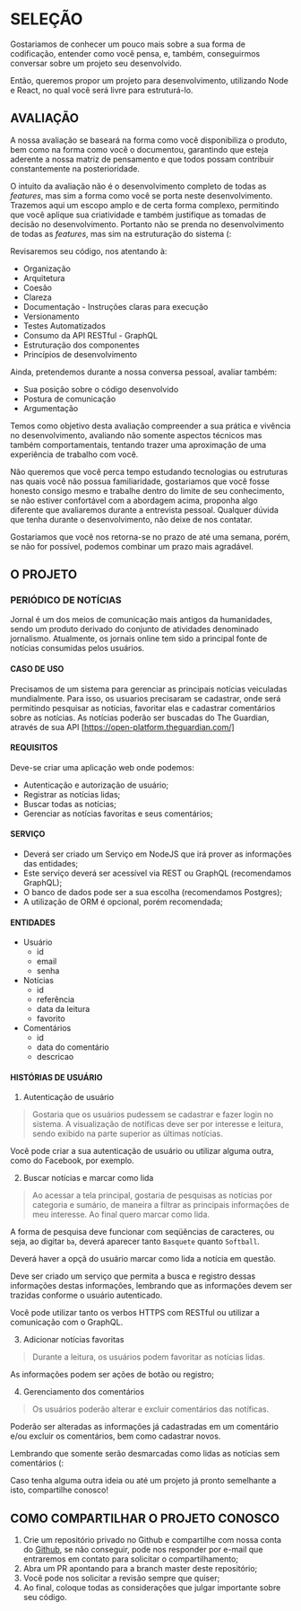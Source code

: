 # SELEÇÃO

Gostariamos de conhecer um pouco mais sobre a sua forma de codificação, entender como você pensa, e, também, conseguirmos conversar sobre um projeto seu desenvolvido.

Então, queremos propor um projeto para desenvolvimento, utilizando Node e React, no qual você será livre para estruturá-lo.

## AVALIAÇÃO

A nossa avaliação se baseará na forma como você disponibiliza o produto, bem como na forma como você o documentou, garantindo que esteja aderente a nossa matriz de pensamento e que todos possam contribuir constantemente na posterioridade.

O intuito da avaliação não é o desenvolvimento completo de todas as _features_, mas sim a forma como você se porta neste desenvolvimento. Trazemos aqui um escopo amplo e de certa forma complexo, permitindo que você aplique sua criatividade e também justifique as tomadas de decisão no desenvolvimento. Portanto não se prenda no desenvolvimento de todas as _features_, mas sim na estruturação do sistema (:

Revisaremos seu código, nos atentando à:
* Organização
* Arquitetura
* Coesão
* Clareza
* Documentação - Instruções claras para execução
* Versionamento
* Testes Automatizados
* Consumo da API RESTful - GraphQL
* Estruturação dos componentes
* Princípios de desenvolvimento

Ainda, pretendemos durante a nossa conversa pessoal, avaliar também:
* Sua posição sobre o código desenvolvido
* Postura de comunicação
* Argumentação

Temos como objetivo desta avaliação compreender a sua prática e vivência no desenvolvimento, avaliando não somente aspectos técnicos mas também comportamentais, tentando trazer uma aproximação de uma experiência de trabalho com você.

Não queremos que você perca tempo estudando tecnologias ou estruturas nas quais você não possua familiaridade, gostariamos que você fosse honesto consigo mesmo e trabalhe dentro do limite de seu conhecimento, se não estiver confortável com a abordagem acima, proponha algo diferente que avaliaremos durante a entrevista pessoal. Qualquer dúvida que tenha durante o desenvolvimento, não deixe de nos contatar.

Gostariamos que você nos retorna-se no prazo de até uma semana, porém, se não for possível, podemos combinar um prazo mais agradável.

## O PROJETO

### PERIÓDICO DE NOTÍCIAS

Jornal é um dos meios de comunicação mais antigos da humanidades, sendo um produto derivado do conjunto de atividades denominado jornalismo. Atualmente, os jornais online tem sido a principal fonte de notícias consumidas pelos usuários.

#### CASO DE USO

Precisamos de um sistema para gerenciar as principais notícias veiculadas mundialmente. Para isso, os usuarios precisaram se cadastrar, onde será permitindo pesquisar as notícias, favoritar elas e cadastrar comentários sobre as notícias. As notícias poderão ser buscadas do The Guardian, através de sua API [https://open-platform.theguardian.com/]

#### REQUISITOS

Deve-se criar uma aplicação web onde podemos:

* Autenticação e autorização de usuário;
* Registrar as notícias lidas;
* Buscar todas as notícias;
* Gerenciar as notícias favoritas e seus comentários;

#### SERVIÇO
* Deverá ser criado um Serviço em NodeJS que irá prover as informações das entidades;
* Este serviço deverá ser acessível via REST ou GraphQL (recomendamos GraphQL);
* O banco de dados pode ser a sua escolha (recomendamos Postgres);
* A utilização de ORM é opcional, porém recomendada;

#### ENTIDADES
* Usuário
    * id
    * email
    * senha
* Notícias
    * id
    * referência
    * data da leitura
    * favorito
* Comentários
    * id
    * data do comentário
    * descricao

#### HISTÓRIAS DE USUÁRIO

1. Autenticação de usuário

> Gostaria que os usuários pudessem se cadastrar e fazer login no sistema. A visualização de notíficas deve ser por interesse e leitura, sendo exibido na parte superior as últimas notícias.

Você pode criar a sua autenticação de usuário ou utilizar alguma outra, como do Facebook, por exemplo.

2. Buscar notícias e marcar como lida

> Ao acessar a tela principal, gostaria de pesquisas as notícias por categoria e sumário, de maneira a filtrar as principais informações de meu interesse. Ao final quero marcar como lida.

A forma de pesquisa deve funcionar com seqüências de caracteres, ou seja, ao digitar `ba`, deverá aparecer tanto `Basquete` quanto `Softball`.

Deverá haver a opçã do usuário marcar como lida a notícia em questão.

Deve ser criado um serviço que permita a busca e registro dessas informações destas informações, lembrando que as informações devem ser trazidas conforme o usuário autenticado.

Você pode utilizar tanto os verbos HTTPS com RESTful ou utilizar a comunicação com o GraphQL.

3. Adicionar notícias favoritas

> Durante a leitura, os usuários podem favoritar as notícias lidas.

As informações podem ser ações de botão ou registro;

4. Gerenciamento dos comentários

> Os usuários poderão alterar e excluir comentários das notíficas.

Poderão ser alteradas as informações já cadastradas em um comentário e/ou excluir os comentários, bem como cadastrar novos.

Lembrando que somente serão desmarcadas como lidas as notícias sem comentários (:

Caso tenha alguma outra ideia ou até um projeto já pronto semelhante a isto, compartilhe conosco!

## COMO COMPARTILHAR O PROJETO CONOSCO

1. Crie um repositório privado no Github e compartilhe com nossa conta do [Github](https://github.com/nginformatica), se não conseguir, pode nos responder por e-mail que entraremos em contato para solicitar o compartilhamento;
2. Abra um PR apontando para a branch master deste repositório;
3. Você pode nos solicitar a revisão sempre que quiser;
4. Ao final, coloque todas as considerações que julgar importante sobre seu código.